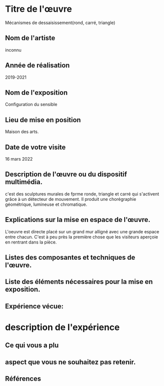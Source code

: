 
# Titre de l'œuvre
Mécanismes de dessaisissement(rond, carré, triangle)

## Nom de l'artiste
inconnu

## Année de réalisation
2019-2021

## Nom de l'exposition
Configuration du sensible

## Lieu de mise en position
Maison des arts.

## Date de votre visite
16 mars 2022

## Description de l'œuvre ou du dispositif multimédia.
c'est des sculptures murales de fprme ronde, triangle et carré qui s'activent grâce à un détecteur de mouvement. Il produit une chorégraphie géométrique, lumineuse et chromatique.



## Explications sur la mise en espace de l'œuvre.
L'oeuvre est directe placé sur un grand mur alligné avec une grande espace entre chacun. C'est à peu près la première chose que les visiteurs aperçoie en rentrant dans la pièce. 

## Listes des composantes et techniques de l'œuvre.


## Liste des éléments nécessaires pour la mise en exposition.


## Expérience vécue:

# description de l'expérience

## Ce qui vous a plu

## aspect que vous ne souhaitez pas retenir.


## Références


